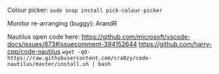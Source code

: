 Colour picker:
`sudo snap install pick-colour-picker`

Monitor re-arranging (buggy):
ArandR

Nautilus open code here:
https://github.com/microsoft/vscode-docs/issues/873#issuecomment-394152644
https://github.com/harry-cpp/code-nautilus
`wget -qO- https://raw.githubusercontent.com/cra0zy/code-nautilus/master/install.sh | bash`

